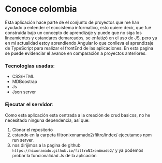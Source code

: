# Conoce colombia
Esta aplicación hace parte de el conjunto de proyectos que me han ayudado a entender el ecocistema informatico, esto quiere decir, que fué construida bajo un concepto de aprendizaje y puede que no siga los lineamientos y estandares demarcados, se enfatizó en el uso de JS, pero ya en mi actualidad estoy aprendiendo Angular lo que conlleva el aprendizaje de TypeScript para realizar el frontEnd de las aplicaciones. En esta pagina se puede evidenciar el avance en comparación a proyectos anteriores. 

### Tecnologias usadas:
- CSS/HTML
- MDBoostrap
- Js
- Json server

 ### Ejecutar el servidor:
 Como esta aplicación esta centrada a la creación de crud basicos, no he necesitado ninguna dependencia, así que:

 1. Clonar el repositorio
 2. estando en la carpeta filtronixonamado2/filtro/index/ ejecutamos npm run server.
 3. nos dirijimos a la pagina de github
    ```https://nixonamado.github.io/filtroNIxonAmado2/```
    y  ya podemos probar la funcionalidad Js de la aplicación
